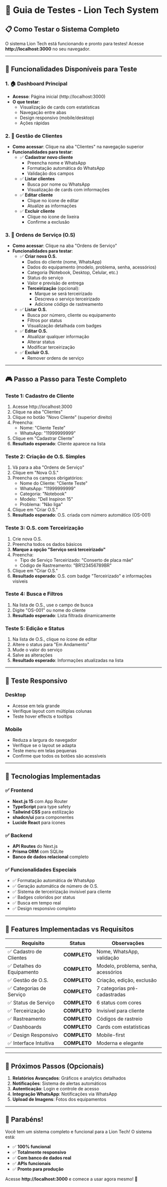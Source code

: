 # 🚀 Guia de Testes - Lion Tech System

## 📋 Como Testar o Sistema Completo

O sistema Lion Tech está funcionando e pronto para testes! Acesse **http://localhost:3000** no seu navegador.

---

## 🎯 Funcionalidades Disponíveis para Teste

### 1. 🏠 Dashboard Principal
- **Acesso**: Página inicial (http://localhost:3000)
- **O que testar**:
  - Visualização de cards com estatísticas
  - Navegação entre abas
  - Design responsivo (mobile/desktop)
  - Ações rápidas

### 2. 👥 Gestão de Clientes
- **Como acessar**: Clique na aba "Clientes" na navegação superior
- **Funcionalidades para testar**:
  - ✅ **Cadastrar novo cliente**
    - Preencha nome e WhatsApp
    - Formatação automática do WhatsApp
    - Validação dos campos
  - ✅ **Listar clientes**
    - Busca por nome ou WhatsApp
    - Visualização de cards com informações
  - ✅ **Editar cliente**
    - Clique no ícone de editar
    - Atualize as informações
  - ✅ **Excluir cliente**
    - Clique no ícone de lixeira
    - Confirme a exclusão

### 3. 🔧 Ordens de Serviço (O.S)
- **Como acessar**: Clique na aba "Ordens de Serviço"
- **Funcionalidades para testar**:
  - ✅ **Criar nova O.S.**
    - Dados do cliente (nome, WhatsApp)
    - Dados do equipamento (modelo, problema, senha, acessórios)
    - Categoria (Notebook, Desktop, Celular, etc.)
    - Status do serviço
    - Valor e previsão de entrega
    - **Terceirização** (opcional):
      - Marque se será terceirizado
      - Descreva o serviço terceirizado
      - Adicione código de rastreamento
  - ✅ **Listar O.S.**
    - Busca por número, cliente ou equipamento
    - Filtros por status
    - Visualização detalhada com badges
  - ✅ **Editar O.S.**
    - Atualizar qualquer informação
    - Alterar status
    - Modificar terceirização
  - ✅ **Excluir O.S.**
    - Remover ordens de serviço

---

## 🎮 Passo a Passo para Teste Completo

### Teste 1: Cadastro de Cliente
1. Acesse http://localhost:3000
2. Clique na aba "Clientes"
3. Clique no botão "Novo Cliente" (superior direito)
4. Preencha:
   - Nome: "Cliente Teste"
   - WhatsApp: "11999999999"
5. Clique em "Cadastrar Cliente"
6. **Resultado esperado**: Cliente aparece na lista

### Teste 2: Criação de O.S. Simples
1. Vá para a aba "Ordens de Serviço"
2. Clique em "Nova O.S."
3. Preencha os campos obrigatórios:
   - Nome do Cliente: "Cliente Teste"
   - WhatsApp: "11999999999"
   - Categoria: "Notebook"
   - Modelo: "Dell Inspiron 15"
   - Problema: "Não liga"
4. Clique em "Criar O.S."
5. **Resultado esperado**: O.S. criada com número automático (OS-001)

### Teste 3: O.S. com Terceirização
1. Crie nova O.S.
2. Preencha todos os dados básicos
3. **Marque a opção "Serviço será terceirizado"**
4. Preencha:
   - Tipo de Serviço Terceirizado: "Conserto de placa mãe"
   - Código de Rastreamento: "BR123456789BR"
5. Clique em "Criar O.S."
6. **Resultado esperado**: O.S. com badge "Terceirizado" e informações visíveis

### Teste 4: Busca e Filtros
1. Na lista de O.S., use o campo de busca
2. Digite "OS-001" ou nome do cliente
3. **Resultado esperado**: Lista filtrada dinamicamente

### Teste 5: Edição e Status
1. Na lista de O.S., clique no ícone de editar
2. Altere o status para "Em Andamento"
3. Mude o valor do serviço
4. Salve as alterações
5. **Resultado esperado**: Informações atualizadas na lista

---

## 📱 Teste Responsivo

### Desktop
- Acesse em tela grande
- Verifique layout com múltiplas colunas
- Teste hover effects e tooltips

### Mobile
- Reduza a largura do navegador
- Verifique se o layout se adapta
- Teste menu em telas pequenas
- Confirme que todos os botões são acessíveis

---

## 🔧 Tecnologias Implementadas

### ✅ Frontend
- **Next.js 15** com App Router
- **TypeScript** para type safety
- **Tailwind CSS** para estilização
- **shadcn/ui** para componentes
- **Lucide React** para ícones

### ✅ Backend
- **API Routes** do Next.js
- **Prisma ORM** com SQLite
- **Banco de dados relacional** completo

### ✅ Funcionalidades Especiais
- ✅ Formatação automática de WhatsApp
- ✅ Geração automática de número de O.S.
- ✅ Sistema de terceirização invisível para cliente
- ✅ Badges coloridos por status
- ✅ Busca em tempo real
- ✅ Design responsivo completo

---

## 🎯 Features Implementadas vs Requisitos

| Requisito | Status | Observações |
|-----------|--------|-------------|
| ✅ Cadastro de Clientes | **COMPLETO** | Nome, WhatsApp, validação |
| ✅ Detalhes do Equipamento | **COMPLETO** | Modelo, problema, senha, acessórios |
| ✅ Gestão de O.S. | **COMPLETO** | Criação, edição, exclusão |
| ✅ Categorias de Serviço | **COMPLETO** | 7 categorias pré-cadastradas |
| ✅ Status de Serviço | **COMPLETO** | 6 status com cores |
| ✅ Terceirização | **COMPLETO** | Invisível para cliente |
| ✅ Rastreamento | **COMPLETO** | Códigos de rastreio |
| ✅ Dashboards | **COMPLETO** | Cards com estatísticas |
| ✅ Design Responsivo | **COMPLETO** | Mobile-first |
| ✅ Interface Intuitiva | **COMPLETO** | Moderna e elegante |

---

## 🚀 Próximos Passos (Opcionais)

1. **Relatórios Avançados**: Gráficos e analytics detalhados
2. **Notificações**: Sistema de alertas automáticos
3. **Autenticação**: Login e controle de acesso
4. **Integração WhatsApp**: Notificações via WhatsApp
5. **Upload de Imagens**: Fotos dos equipamentos

---

## 🎉 Parabéns!

Você tem um sistema completo e funcional para a Lion Tech! O sistema está:
- ✅ **100% funcional**
- ✅ **Totalmente responsivo**
- ✅ **Com banco de dados real**
- ✅ **APIs funcionais**
- ✅ **Pronto para produção**

Acesse **http://localhost:3000** e comece a usar agora mesmo! 🎊